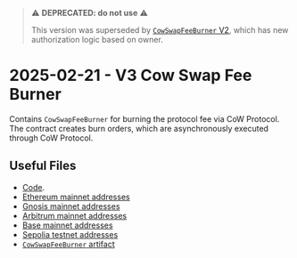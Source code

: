 > ⚠️ **DEPRECATED: do not use** ⚠️
>
> This version was superseded by [`CowSwapFeeBurner` V2](../../tasks/20250530-v3-cow-swap-fee-burner-v2/), which has new authorization logic based on owner.


# 2025-02-21 - V3 Cow Swap Fee Burner

Contains `CowSwapFeeBurner` for burning the protocol fee via CoW Protocol. The contract creates burn orders, which are asynchronously executed through CoW Protocol.

## Useful Files

- [Code](https://github.com/balancer/balancer-v3-monorepo/commit/0845e3c103630c60feb756e9fc98a1ecc40535a1).
- [Ethereum mainnet addresses](./output/mainnet.json)
- [Gnosis mainnet addresses](./output/gnosis.json)
- [Arbitrum mainnet addresses](./output/arbitrum.json)
- [Base mainnet addresses](./output/base.json)
- [Sepolia testnet addresses](./output/sepolia.json)
- [`CowSwapFeeBurner` artifact](./artifact/CowSwapFeeBurner.json)
